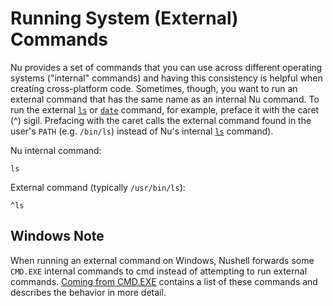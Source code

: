 # Running System (External) Commands

Nu provides a set of commands that you can use across different operating systems ("internal" commands) and having this consistency is helpful when creating cross-platform code. Sometimes, though, you want to run an external command that has the same name as an internal Nu command. To run the external [`ls`](/commands/docs/ls.md) or [`date`](/commands/docs/date.md) command, for example, preface it with the caret (^) sigil. Prefacing with the caret calls the external command found in the user's `PATH` (e.g. `/bin/ls`) instead of Nu's internal [`ls`](/commands/docs/ls.md) command).

Nu internal command:

```nu
ls
```

External command (typically `/usr/bin/ls`):

```nu
^ls
```

## Windows Note

When running an external command on Windows,
Nushell forwards some `CMD.EXE` internal commands to cmd instead of attempting to run external commands.
[Coming from CMD.EXE](coming_from_cmd.md) contains a list of these commands and describes the behavior in more detail.
